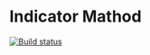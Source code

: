 # Indicator Mathod

[![Build status](https://ci.appveyor.com/api/projects/status/3ryx67eu3u7kboed?svg=true)](https://ci.appveyor.com/project/Vasilij-jV/methods)